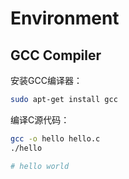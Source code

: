 # Environment

## GCC Compiler

安装GCC编译器：

```bash
sudo apt-get install gcc
```

编译C源代码：

```bash
gcc -o hello hello.c
./hello

# hello world
```
